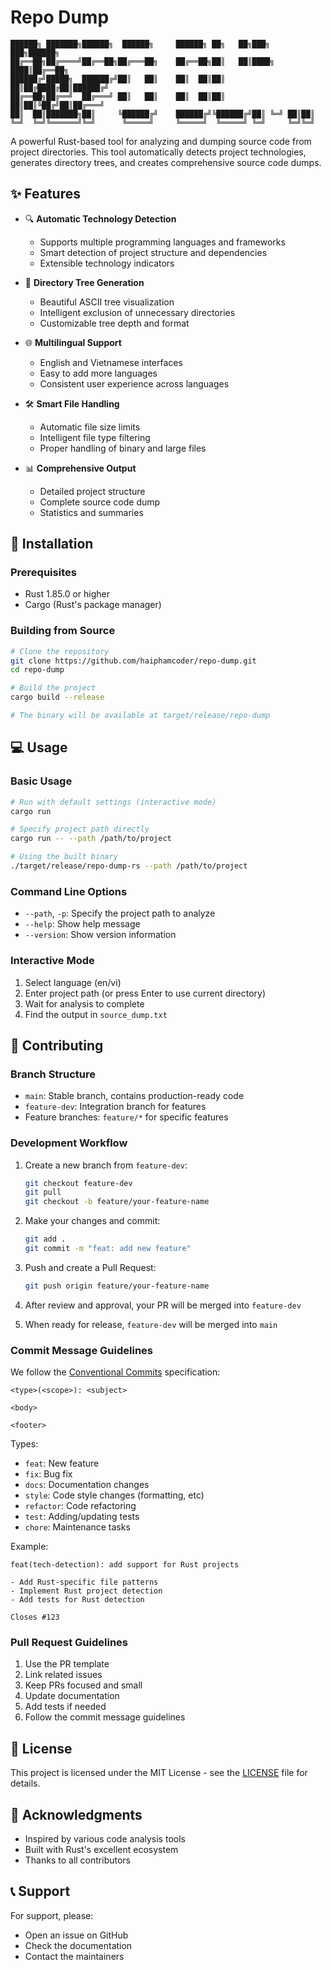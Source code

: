 # Repo Dump

```
██████╗ ███████╗██████╗  ██████╗     ██████╗ ██╗   ██╗███╗   ███╗██████╗ 
██╔══██╗██╔════╝██╔══██╗██╔═══██╗    ██╔══██╗██║   ██║████╗ ████║██╔══██╗
██████╔╝█████╗  ██████╔╝██║   ██║    ██║  ██║██║   ██║██╔████╔██║██████╔╝
██╔══██╗██╔══╝  ██╔═══╝ ██║   ██║    ██║  ██║██║   ██║██║╚██╔╝██║██╔═══╝ 
██║  ██║███████╗██║     ╚██████╔╝    ██████╔╝╚██████╔╝██║ ╚═╝ ██║██║     
╚═╝  ╚═╝╚══════╝╚═╝      ╚═════╝     ╚═════╝  ╚═════╝ ╚═╝     ╚═╝╚═╝     
```

A powerful Rust-based tool for analyzing and dumping source code from project directories. This tool automatically detects project technologies, generates directory trees, and creates comprehensive source code dumps.

## ✨ Features

- 🔍 **Automatic Technology Detection**
  - Supports multiple programming languages and frameworks
  - Smart detection of project structure and dependencies
  - Extensible technology indicators

- 📁 **Directory Tree Generation**
  - Beautiful ASCII tree visualization
  - Intelligent exclusion of unnecessary directories
  - Customizable tree depth and format

- 🌐 **Multilingual Support**
  - English and Vietnamese interfaces
  - Easy to add more languages
  - Consistent user experience across languages

- 🛠️ **Smart File Handling**
  - Automatic file size limits
  - Intelligent file type filtering
  - Proper handling of binary and large files

- 📊 **Comprehensive Output**
  - Detailed project structure
  - Complete source code dump
  - Statistics and summaries

## 🚀 Installation

### Prerequisites
- Rust 1.85.0 or higher
- Cargo (Rust's package manager)

### Building from Source

```bash
# Clone the repository
git clone https://github.com/haiphamcoder/repo-dump.git
cd repo-dump

# Build the project
cargo build --release

# The binary will be available at target/release/repo-dump
```

## 💻 Usage

### Basic Usage
```bash
# Run with default settings (interactive mode)
cargo run

# Specify project path directly
cargo run -- --path /path/to/project

# Using the built binary
./target/release/repo-dump-rs --path /path/to/project
```

### Command Line Options
- `--path`, `-p`: Specify the project path to analyze
- `--help`: Show help message
- `--version`: Show version information

### Interactive Mode
1. Select language (en/vi)
2. Enter project path (or press Enter to use current directory)
3. Wait for analysis to complete
4. Find the output in `source_dump.txt`

## 🤝 Contributing

### Branch Structure
- `main`: Stable branch, contains production-ready code
- `feature-dev`: Integration branch for features
- Feature branches: `feature/*` for specific features

### Development Workflow
1. Create a new branch from `feature-dev`:
   ```bash
   git checkout feature-dev
   git pull
   git checkout -b feature/your-feature-name
   ```

2. Make your changes and commit:
   ```bash
   git add .
   git commit -m "feat: add new feature"
   ```

3. Push and create a Pull Request:
   ```bash
   git push origin feature/your-feature-name
   ```

4. After review and approval, your PR will be merged into `feature-dev`
5. When ready for release, `feature-dev` will be merged into `main`

### Commit Message Guidelines
We follow the [Conventional Commits](https://www.conventionalcommits.org/) specification:

```
<type>(<scope>): <subject>

<body>

<footer>
```

Types:
- `feat`: New feature
- `fix`: Bug fix
- `docs`: Documentation changes
- `style`: Code style changes (formatting, etc)
- `refactor`: Code refactoring
- `test`: Adding/updating tests
- `chore`: Maintenance tasks

Example:
```
feat(tech-detection): add support for Rust projects

- Add Rust-specific file patterns
- Implement Rust project detection
- Add tests for Rust detection

Closes #123
```

### Pull Request Guidelines
1. Use the PR template
2. Link related issues
3. Keep PRs focused and small
4. Update documentation
5. Add tests if needed
6. Follow the commit message guidelines

## 📄 License

This project is licensed under the MIT License - see the [LICENSE](./LICENSE) file for details.

## 🙏 Acknowledgments

- Inspired by various code analysis tools
- Built with Rust's excellent ecosystem
- Thanks to all contributors

## 📞 Support

For support, please:
- Open an issue on GitHub
- Check the documentation
- Contact the maintainers
